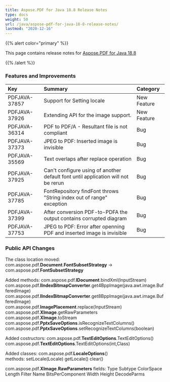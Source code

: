 ```yaml
---
title: Aspose.PDF for Java 18.8 Release Notes
type: docs
weight: 50
url: /java/aspose-pdf-for-java-18-8-release-notes/
lastmod: "2020-12-16"
---
```


{{% alert color="primary" %}}

This page contains release notes for [Aspose.PDF for Java 18.8](https://repository.aspose.com/repo/com/aspose/aspose-pdf/18.8/)

{{% /alert %}}
### **Features and Improvements**

|**Key**|**Summary**|**Category**|
| :- | :- | :- |
|PDFJAVA-37857|Support for Setting locale|New Feature|
|PDFJAVA-37926|Extending API for the image support.|New Feature|
|PDFJAVA-36314|PDF to PDF/A - Resultant file is not compliant|Bug|
|PDFJAVA-37373|JPEG to PDF: Inserted image is invisible|Bug|
|PDFJAVA-35569|Text overlaps after replace operation|Bug|
|PDFJAVA-37925|Can't configure using of another default font until application will not be rerun|Bug|
|PDFJAVA-37785|FontRepository findFont throws "String index out of range" exception|Bug|
|PDFJAVA-37399|After conversion PDF-to-PDFA the output contains corrupted diagram|Bug|
|PDFJAVA-37753|JPEG to PDF: Error after openning PDF and inserted image is invisible|Bug|
### **Public API Changes**
The class location moved: 
com.aspose.pdf.**Document**.**FontSubsetStrategy** -> com.aspose.pdf.**FontSubsetStrategy**

Added methods:
com.aspose.pdf.**IDocument**.bindXml(InputStream)  
com.aspose.pdf.**IIndexBitmapConverter**.get4BppImage(java.awt.image.BufferedImage)  
com.aspose.pdf.**IIndexBitmapConverter**.get8BppImage(java.awt.image.BufferedImage)  
com.aspose.pdf.**ImagePlacement**.replace(InputStream)  
com.aspose.pdf.**XImage**.getRawParameters  
com.aspose.pdf.**XImage**.toStream  
com.aspose.pdf.**PptxSaveOptions**.isRecognizeTextColumns()  
com.aspose.pdf.**PptxSaveOptions**.setRecognizeTextColumns(boolean)  

Added costructors:
com.aspose.pdf.**TextEditOptions**.TextEditOptions()  
com.aspose.pdf.**TextEditOptions**.TextEditOptions(int,Class)  

Added classes:
com.aspose.pdf.**LocaleOptions**()  
methods:
setLocale(Locale)
getLocale()
clear()

com.aspose.pdf.**XImage**.**RawParameters**
fields:
Type
Subtype
ColorSpace
Length
Filter
Name
BitsPerComponent
Width
Height
DecodeParms
